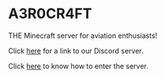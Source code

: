 # A3R0CR4FT
THE Minecraft server for aviation enthusiasts!

Click [here](https://discord.gg/9sDKrX828T) for a link to our Discord server.

Click [here](https://github.com/SPYR0999/A3R0CR4FT/blob/main/tutorials/installProcess.md) to know how to enter the server.
